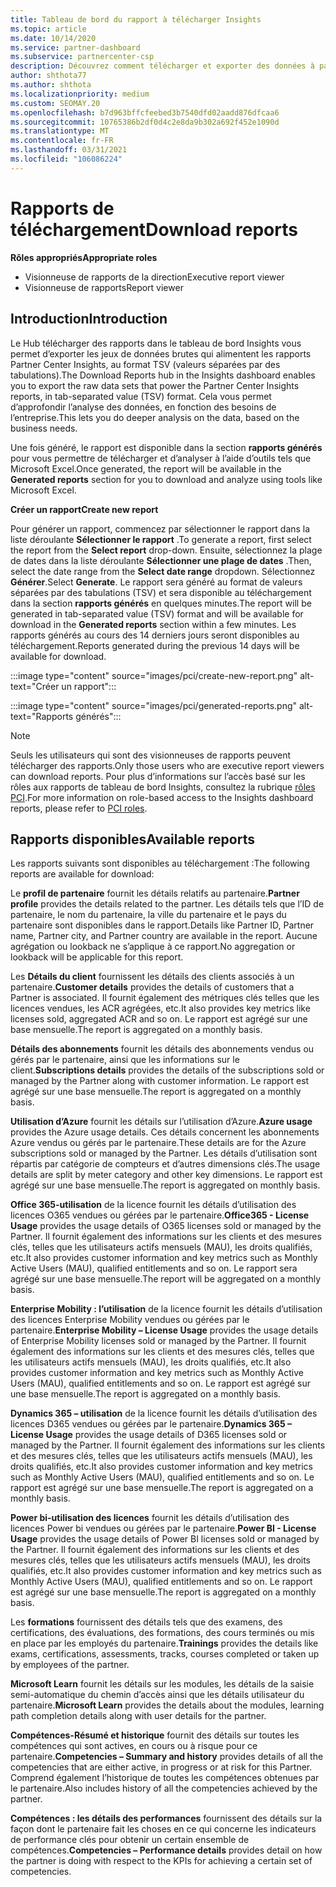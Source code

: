 ```yaml
---
title: Tableau de bord du rapport à télécharger Insights
ms.topic: article
ms.date: 10/14/2020
ms.service: partner-dashboard
ms.subservice: partnercenter-csp
description: Découvrez comment télécharger et exporter des données à partir du tableau de bord des rapports unifiés de l’espace partenaires et des rapports de l’espace partenaires Insights.
author: shthota77
ms.author: shthota
ms.localizationpriority: medium
ms.custom: SEOMAY.20
ms.openlocfilehash: b7d963bffcfeebed3b7540dfd02aadd876dfcaa6
ms.sourcegitcommit: 10765386b2df0d4c2e8da9b302a692f452e1090d
ms.translationtype: MT
ms.contentlocale: fr-FR
ms.lasthandoff: 03/31/2021
ms.locfileid: "106086224"
---
```

# <a name="download-reports"></a><span data-ttu-id="b5bf4-103">Rapports de téléchargement</span><span class="sxs-lookup"><span data-stu-id="b5bf4-103">Download reports</span></span>

<span data-ttu-id="b5bf4-104">**Rôles appropriés**</span><span class="sxs-lookup"><span data-stu-id="b5bf4-104">**Appropriate roles**</span></span>

- <span data-ttu-id="b5bf4-105">Visionneuse de rapports de la direction</span><span class="sxs-lookup"><span data-stu-id="b5bf4-105">Executive report viewer</span></span>
- <span data-ttu-id="b5bf4-106">Visionneuse de rapports</span><span class="sxs-lookup"><span data-stu-id="b5bf4-106">Report viewer</span></span>

## <a name="introduction"></a><span data-ttu-id="b5bf4-107">Introduction</span><span class="sxs-lookup"><span data-stu-id="b5bf4-107">Introduction</span></span>

<span data-ttu-id="b5bf4-108">Le Hub télécharger des rapports dans le tableau de bord Insights vous permet d’exporter les jeux de données brutes qui alimentent les rapports Partner Center Insights, au format TSV (valeurs séparées par des tabulations).</span><span class="sxs-lookup"><span data-stu-id="b5bf4-108">The Download Reports hub in the Insights dashboard enables you to export the raw data sets that power the Partner Center Insights reports, in tab-separated value (TSV) format.</span></span> <span data-ttu-id="b5bf4-109">Cela vous permet d’approfondir l’analyse des données, en fonction des besoins de l’entreprise.</span><span class="sxs-lookup"><span data-stu-id="b5bf4-109">This lets you do deeper analysis on the data, based on the business needs.</span></span>

<span data-ttu-id="b5bf4-110">Une fois généré, le rapport est disponible dans la section **rapports générés** pour vous permettre de télécharger et d’analyser à l’aide d’outils tels que Microsoft Excel.</span><span class="sxs-lookup"><span data-stu-id="b5bf4-110">Once generated, the report  will be available in the **Generated reports** section for you to download and analyze using tools like Microsoft Excel.</span></span>

<span data-ttu-id="b5bf4-111">**Créer un rapport**</span><span class="sxs-lookup"><span data-stu-id="b5bf4-111">**Create new report**</span></span>

<span data-ttu-id="b5bf4-112">Pour générer un rapport, commencez par sélectionner le rapport dans la liste déroulante **Sélectionner le rapport** .</span><span class="sxs-lookup"><span data-stu-id="b5bf4-112">To generate a report, first select the report from the **Select report** drop-down.</span></span> <span data-ttu-id="b5bf4-113">Ensuite, sélectionnez la plage de dates dans la liste déroulante **Sélectionner une plage de dates** .</span><span class="sxs-lookup"><span data-stu-id="b5bf4-113">Then, select the date range from the **Select date range** dropdown.</span></span> <span data-ttu-id="b5bf4-114">Sélectionnez **Générer**.</span><span class="sxs-lookup"><span data-stu-id="b5bf4-114">Select **Generate**.</span></span> <span data-ttu-id="b5bf4-115">Le rapport sera généré au format de valeurs séparées par des tabulations (TSV) et sera disponible au téléchargement dans la section **rapports générés** en quelques minutes.</span><span class="sxs-lookup"><span data-stu-id="b5bf4-115">The report will be generated in tab-separated value (TSV) format and will be available for download in the **Generated reports** section within a few minutes.</span></span> <span data-ttu-id="b5bf4-116">Les rapports générés au cours des 14 derniers jours seront disponibles au téléchargement.</span><span class="sxs-lookup"><span data-stu-id="b5bf4-116">Reports generated during the previous 14 days will be available for download.</span></span>

:::image type="content" source="images/pci/create-new-report.png" alt-text="Créer un rapport":::

:::image type="content" source="images/pci/generated-reports.png" alt-text="Rapports générés":::

>[!NOTE] 
><span data-ttu-id="b5bf4-119">Seuls les utilisateurs qui sont des visionneuses de rapports peuvent télécharger des rapports.</span><span class="sxs-lookup"><span data-stu-id="b5bf4-119">Only those users who are executive report viewers can download reports.</span></span> <span data-ttu-id="b5bf4-120">Pour plus d’informations sur l’accès basé sur les rôles aux rapports de tableau de bord Insights, consultez la rubrique [rôles PCI](pci-roles.md).</span><span class="sxs-lookup"><span data-stu-id="b5bf4-120">For more information on role-based access to the Insights dashboard reports, please refer to [PCI roles](pci-roles.md).</span></span> 

## <a name="available-reports"></a><span data-ttu-id="b5bf4-121">Rapports disponibles</span><span class="sxs-lookup"><span data-stu-id="b5bf4-121">Available reports</span></span>

<span data-ttu-id="b5bf4-122">Les rapports suivants sont disponibles au téléchargement :</span><span class="sxs-lookup"><span data-stu-id="b5bf4-122">The following reports are available for download:</span></span>

<span data-ttu-id="b5bf4-123">Le **profil de partenaire** fournit les détails relatifs au partenaire.</span><span class="sxs-lookup"><span data-stu-id="b5bf4-123">**Partner profile** provides the details related to the partner.</span></span> <span data-ttu-id="b5bf4-124">Les détails tels que l’ID de partenaire, le nom du partenaire, la ville du partenaire et le pays du partenaire sont disponibles dans le rapport.</span><span class="sxs-lookup"><span data-stu-id="b5bf4-124">Details like Partner ID, Partner name, Partner city, and Partner country are available in the report.</span></span> <span data-ttu-id="b5bf4-125">Aucune agrégation ou lookback ne s’applique à ce rapport.</span><span class="sxs-lookup"><span data-stu-id="b5bf4-125">No aggregation or lookback will be applicable for this report.</span></span>

<span data-ttu-id="b5bf4-126">Les **Détails du client** fournissent les détails des clients associés à un partenaire.</span><span class="sxs-lookup"><span data-stu-id="b5bf4-126">**Customer details** provides the details of customers that a Partner is associated.</span></span> <span data-ttu-id="b5bf4-127">Il fournit également des métriques clés telles que les licences vendues, les ACR agrégées, etc.</span><span class="sxs-lookup"><span data-stu-id="b5bf4-127">It also provides key metrics like licenses sold, aggregated ACR and so on.</span></span> <span data-ttu-id="b5bf4-128">Le rapport est agrégé sur une base mensuelle.</span><span class="sxs-lookup"><span data-stu-id="b5bf4-128">The report is aggregated on a monthly basis.</span></span>

<span data-ttu-id="b5bf4-129">**Détails des abonnements** fournit les détails des abonnements vendus ou gérés par le partenaire, ainsi que les informations sur le client.</span><span class="sxs-lookup"><span data-stu-id="b5bf4-129">**Subscriptions details** provides the details of the subscriptions sold or managed by the Partner along with customer information.</span></span> <span data-ttu-id="b5bf4-130">Le rapport est agrégé sur une base mensuelle.</span><span class="sxs-lookup"><span data-stu-id="b5bf4-130">The report is aggregated on a monthly basis.</span></span>

<span data-ttu-id="b5bf4-131">**Utilisation d’Azure** fournit les détails sur l’utilisation d’Azure.</span><span class="sxs-lookup"><span data-stu-id="b5bf4-131">**Azure usage** provides the Azure usage details.</span></span> <span data-ttu-id="b5bf4-132">Ces détails concernent les abonnements Azure vendus ou gérés par le partenaire.</span><span class="sxs-lookup"><span data-stu-id="b5bf4-132">These details are for the Azure subscriptions sold or managed by the Partner.</span></span> <span data-ttu-id="b5bf4-133">Les détails d’utilisation sont répartis par catégorie de compteurs et d’autres dimensions clés.</span><span class="sxs-lookup"><span data-stu-id="b5bf4-133">The usage details are split by meter category and other key dimensions.</span></span> <span data-ttu-id="b5bf4-134">Le rapport est agrégé sur une base mensuelle.</span><span class="sxs-lookup"><span data-stu-id="b5bf4-134">The report is aggregated on monthly basis.</span></span>

<span data-ttu-id="b5bf4-135">**Office 365-utilisation** de la licence fournit les détails d’utilisation des licences O365 vendues ou gérées par le partenaire.</span><span class="sxs-lookup"><span data-stu-id="b5bf4-135">**Office365 - License Usage** provides the usage details of O365 licenses sold or managed by the Partner.</span></span> <span data-ttu-id="b5bf4-136">Il fournit également des informations sur les clients et des mesures clés, telles que les utilisateurs actifs mensuels (MAU), les droits qualifiés, etc.</span><span class="sxs-lookup"><span data-stu-id="b5bf4-136">It also provides customer information and key metrics such as Monthly Active Users (MAU), qualified entitlements and so on.</span></span> <span data-ttu-id="b5bf4-137">Le rapport sera agrégé sur une base mensuelle.</span><span class="sxs-lookup"><span data-stu-id="b5bf4-137">The report will be aggregated on a monthly basis.</span></span>

<span data-ttu-id="b5bf4-138">**Enterprise Mobility : l’utilisation**  de la licence fournit les détails d’utilisation des licences Enterprise Mobility vendues ou gérées par le partenaire.</span><span class="sxs-lookup"><span data-stu-id="b5bf4-138">**Enterprise Mobility – License Usage**  provides the usage details of Enterprise Mobility licenses sold or managed by the Partner.</span></span> <span data-ttu-id="b5bf4-139">Il fournit également des informations sur les clients et des mesures clés, telles que les utilisateurs actifs mensuels (MAU), les droits qualifiés, etc.</span><span class="sxs-lookup"><span data-stu-id="b5bf4-139">It also provides customer information and key metrics such as Monthly Active Users (MAU), qualified entitlements and so on.</span></span> <span data-ttu-id="b5bf4-140">Le rapport est agrégé sur une base mensuelle.</span><span class="sxs-lookup"><span data-stu-id="b5bf4-140">The report is aggregated on a monthly basis.</span></span>

<span data-ttu-id="b5bf4-141">**Dynamics 365 – utilisation** de la licence fournit les détails d’utilisation des licences D365 vendues ou gérées par le partenaire.</span><span class="sxs-lookup"><span data-stu-id="b5bf4-141">**Dynamics 365 – License Usage** provides the usage details of D365 licenses sold or managed by the Partner.</span></span> <span data-ttu-id="b5bf4-142">Il fournit également des informations sur les clients et des mesures clés, telles que les utilisateurs actifs mensuels (MAU), les droits qualifiés, etc.</span><span class="sxs-lookup"><span data-stu-id="b5bf4-142">It also provides customer information and key metrics such as Monthly Active Users (MAU), qualified entitlements and so on.</span></span> <span data-ttu-id="b5bf4-143">Le rapport est agrégé sur une base mensuelle.</span><span class="sxs-lookup"><span data-stu-id="b5bf4-143">The report is aggregated on a monthly basis.</span></span>

<span data-ttu-id="b5bf4-144">**Power bi-utilisation des licences** fournit les détails d’utilisation des licences Power bi vendues ou gérées par le partenaire.</span><span class="sxs-lookup"><span data-stu-id="b5bf4-144">**Power BI - License Usage** provides the usage details of Power BI licenses sold or managed by the Partner.</span></span> <span data-ttu-id="b5bf4-145">Il fournit également des informations sur les clients et des mesures clés, telles que les utilisateurs actifs mensuels (MAU), les droits qualifiés, etc.</span><span class="sxs-lookup"><span data-stu-id="b5bf4-145">It also provides customer information and key metrics such as Monthly Active Users (MAU), qualified entitlements and so on.</span></span> <span data-ttu-id="b5bf4-146">Le rapport est agrégé sur une base mensuelle.</span><span class="sxs-lookup"><span data-stu-id="b5bf4-146">The report is aggregated on a monthly basis.</span></span>

<span data-ttu-id="b5bf4-147">Les **formations** fournissent des détails tels que des examens, des certifications, des évaluations, des formations, des cours terminés ou mis en place par les employés du partenaire.</span><span class="sxs-lookup"><span data-stu-id="b5bf4-147">**Trainings** provides the details like exams, certifications, assessments, tracks, courses completed or taken up by employees of the partner.</span></span>

<span data-ttu-id="b5bf4-148">**Microsoft Learn** fournit les détails sur les modules, les détails de la saisie semi-automatique du chemin d’accès ainsi que les détails utilisateur du partenaire.</span><span class="sxs-lookup"><span data-stu-id="b5bf4-148">**Microsoft Learn** provides the details about the modules, learning path completion details along with user details for the partner.</span></span>

<span data-ttu-id="b5bf4-149">**Compétences-Résumé et historique** fournit des détails sur toutes les compétences qui sont actives, en cours ou à risque pour ce partenaire.</span><span class="sxs-lookup"><span data-stu-id="b5bf4-149">**Competencies – Summary and history** provides details of all the competencies that are either active, in progress or at risk for this Partner.</span></span> <span data-ttu-id="b5bf4-150">Comprend également l’historique de toutes les compétences obtenues par le partenaire.</span><span class="sxs-lookup"><span data-stu-id="b5bf4-150">Also includes history of all the competencies achieved by the partner.</span></span>

<span data-ttu-id="b5bf4-151">**Compétences : les détails des performances** fournissent des détails sur la façon dont le partenaire fait les choses en ce qui concerne les indicateurs de performance clés pour obtenir un certain ensemble de compétences.</span><span class="sxs-lookup"><span data-stu-id="b5bf4-151">**Competencies – Performance details** provides detail on how the partner is doing with respect to the KPIs for achieving a certain set of competencies.</span></span>

